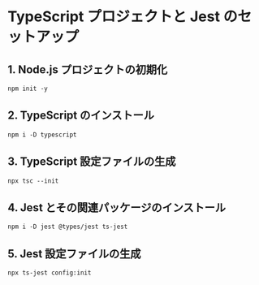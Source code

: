 # TypeScript プロジェクトと Jest のセットアップ

## 1. Node.js プロジェクトの初期化

`npm init -y`

## 2. TypeScript のインストール

`npm i -D typescript`

## 3. TypeScript 設定ファイルの生成

`npx tsc --init`

## 4. Jest とその関連パッケージのインストール

`npm i -D jest @types/jest ts-jest`

## 5. Jest 設定ファイルの生成

`npx ts-jest config:init`
